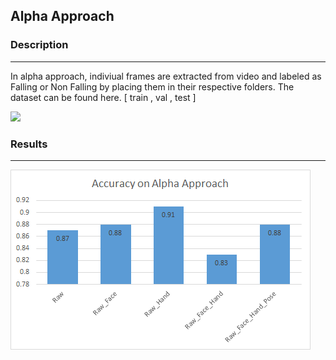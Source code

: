 
##  Alpha Approach


###  Description 

------

In alpha approach, indiviual frames are extracted from video and labeled as Falling or Non Falling by placing them in their respective folders. The dataset can be found here. [ <a src="https://drive.google.com/open?id=1KP7JvYl7f5qWSgrdJjLY8mDMBMjn80X_">train</a> , <a src="https://drive.google.com/open?id=1ub0WvUS7iKGWhwD_v87DWB7_WP5yxI1e">val</a> , <a src="https://drive.google.com/open?id=1XBTTeAhT--Fn3BqiJ5A263sR0h41vKwl">test</a>  ]

![](_misc/alpha_approach.gif)


### Results

------

<img src="_misc/results.png" >

